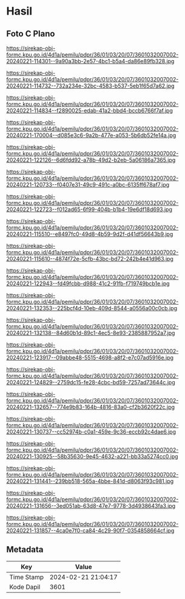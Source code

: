 # Hasil

## Foto C Plano

https://sirekap-obj-formc.kpu.go.id/4d1a/pemilu/pdpr/36/01/03/20/07/3601032007002-20240221-114301--9a90a3bb-2e57-4bc1-b5a4-da86e89fb328.jpg

https://sirekap-obj-formc.kpu.go.id/4d1a/pemilu/pdpr/36/01/03/20/07/3601032007002-20240221-114732--732a234e-32bc-4583-b537-5eb1f65d7a62.jpg

https://sirekap-obj-formc.kpu.go.id/4d1a/pemilu/pdpr/36/01/03/20/07/3601032007002-20240221-114834--f2890025-edab-41a2-bbd4-bccb6766f7af.jpg

https://sirekap-obj-formc.kpu.go.id/4d1a/pemilu/pdpr/36/01/03/20/07/3601032007002-20240221-170004--d085e3c6-9a2b-477e-a053-5b6db52fe14a.jpg

https://sirekap-obj-formc.kpu.go.id/4d1a/pemilu/pdpr/36/01/03/20/07/3601032007002-20240221-122126--6d6fdd92-a78b-49d2-b2eb-5a06186a7365.jpg

https://sirekap-obj-formc.kpu.go.id/4d1a/pemilu/pdpr/36/01/03/20/07/3601032007002-20240221-120733--f0407e31-49c9-491c-a0bc-6135ff678af7.jpg

https://sirekap-obj-formc.kpu.go.id/4d1a/pemilu/pdpr/36/01/03/20/07/3601032007002-20240221-122723--f012ad65-6f99-404b-b1b4-19e6df18d693.jpg

https://sirekap-obj-formc.kpu.go.id/4d1a/pemilu/pdpr/36/01/03/20/07/3601032007002-20240221-115510--e8497fc0-49d8-4b59-9d2f-d41df56643b9.jpg

https://sirekap-obj-formc.kpu.go.id/4d1a/pemilu/pdpr/36/01/03/20/07/3601032007002-20240221-115610--4874f72e-5cfb-43bc-bd72-242b4e41d963.jpg

https://sirekap-obj-formc.kpu.go.id/4d1a/pemilu/pdpr/36/01/03/20/07/3601032007002-20240221-122943--fd49fcbb-d988-41c2-91fb-f719749bcb1e.jpg

https://sirekap-obj-formc.kpu.go.id/4d1a/pemilu/pdpr/36/01/03/20/07/3601032007002-20240221-132353--225bcf4d-10eb-409d-8544-a0556a00c0cb.jpg

https://sirekap-obj-formc.kpu.go.id/4d1a/pemilu/pdpr/36/01/03/20/07/3601032007002-20240221-132138--84d60b1d-89c1-4ec5-8e93-2385887952a7.jpg

https://sirekap-obj-formc.kpu.go.id/4d1a/pemilu/pdpr/36/01/03/20/07/3601032007002-20240221-123917--09abbe48-5515-4698-a8f2-e7c07ad5916e.jpg

https://sirekap-obj-formc.kpu.go.id/4d1a/pemilu/pdpr/36/01/03/20/07/3601032007002-20240221-124829--2759dc15-fe28-4cbc-bd59-7257ad73644c.jpg

https://sirekap-obj-formc.kpu.go.id/4d1a/pemilu/pdpr/36/01/03/20/07/3601032007002-20240221-132657--774e9b83-164b-4816-83a0-cf2b3620f22c.jpg

https://sirekap-obj-formc.kpu.go.id/4d1a/pemilu/pdpr/36/01/03/20/07/3601032007002-20240221-130737--cc52974b-c0a1-459e-9c36-eccb92c4dae6.jpg

https://sirekap-obj-formc.kpu.go.id/4d1a/pemilu/pdpr/36/01/03/20/07/3601032007002-20240221-130925--58b35630-9e45-4632-a221-bb33a5274cc0.jpg

https://sirekap-obj-formc.kpu.go.id/4d1a/pemilu/pdpr/36/01/03/20/07/3601032007002-20240221-131441--239bb518-565a-4bbe-841d-d8063f93c981.jpg

https://sirekap-obj-formc.kpu.go.id/4d1a/pemilu/pdpr/36/01/03/20/07/3601032007002-20240221-131656--3ed051ab-63d8-47e7-9778-3d4938643fa3.jpg

https://sirekap-obj-formc.kpu.go.id/4d1a/pemilu/pdpr/36/01/03/20/07/3601032007002-20240221-131857--4ca0e7f0-ca84-4c29-90f7-0354858664cf.jpg


## Metadata

| Key        | Value               |
| ---------- | ------------------- |
| Time Stamp | 2024-02-21 21:04:17 |
| Kode Dapil | 3601                |



